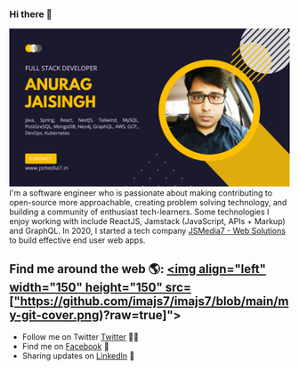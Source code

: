 ### Hi there 👋

![](https://github.com/imajs7/imajs7/blob/main/my-git-cover.png)
I'm a software engineer who is passionate about making contributing to open-source more approachable, creating problem solving technology, and building a community of enthusiast tech-learners. Some technologies I enjoy working with include ReactJS, Jamstack (JavaScript, APIs + Markup) and GraphQL. In 2020, I started a tech company <a href="https://jsmedia7.in/">JSMedia7 - Web Solutions</a> to build effective end user web apps.


## Find me around the web 🌎: <a href="https://github.com/imajs7"><img align="left" width="150" height="150" src=["https://github.com/imajs7/imajs7/blob/main/my-git-cover.png)?raw=true]"></a>
- Follow me on Twitter <a href="https://www.twitter.com/imajs7">Twitter</a> ✍🏾
- Find me on <a href="https://facebook.com/imajs7">Facebook</a> 🏓
- Sharing updates on <a href="https://www.linkedin.com/in/imajs7/">LinkedIn</a> 💼


<!--
**imajs7/imajs7** is a ✨ _special_ ✨ repository because its `README.md` (this file) appears on your GitHub profile.

Here are some ideas to get you started:

- 🔭 I’m currently working on ...
- 🌱 I’m currently learning ...
- 👯 I’m looking to collaborate on ...
- 🤔 I’m looking for help with ...
- 💬 Ask me about ...
- 📫 How to reach me: ...
- 😄 Pronouns: ...
- ⚡ Fun fact: ...
-->

